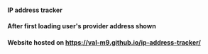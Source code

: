 #### IP address tracker
#### After first loading user's provider address shown
#### Website hosted on https://val-m9.github.io/ip-address-tracker/
